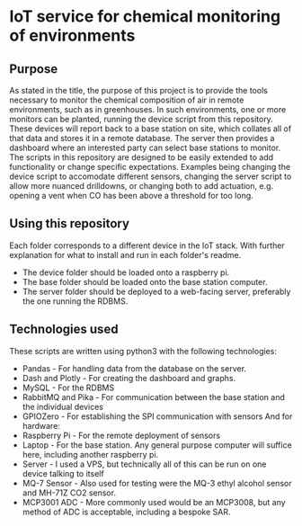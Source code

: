 # IoT service for chemical monitoring of environments

## Purpose
As stated in the title, the purpose of this project is to provide the tools necessary to monitor the chemical composition of air in remote environments, such as in greenhouses. In such environments, one or more monitors can be planted, running the device script from this repository. These devices will report back to a base station on site, which collates all of that data and stores it in a remote database. The server then provides a dashboard where an interested party can select base stations to monitor.
The scripts in this repository are designed to be easily extended to add functionality or change specific expectations. Examples being changing the device script to accomodate different sensors, changing the server script to allow more nuanced drilldowns, or changing both to add actuation, e.g. opening a vent when CO has been above a threshold for too long.

## Using this repository
Each folder corresponds to a different device in the IoT stack. With further explanation for what to install and run in each folder's readme.
* The device folder should be loaded onto a raspberry pi.
* The base folder should be loaded onto the base station computer.
* The server folder should be deployed to a web-facing server, preferably the one running the RDBMS.

## Technologies used
These scripts are written using python3 with the following technologies:
* Pandas - For handling data from the database on the server.
* Dash and Plotly - For creating the dashboard and graphs.
* MySQL - For the RDBMS
* RabbitMQ and Pika - For communication between the base station and the individual devices
* GPIOZero - For establishing the SPI communication with sensors
And for hardware:
* Raspberry Pi - For the remote deployment of sensors
* Laptop - For the base station. Any general purpose computer will suffice here, including another raspberry pi.
* Server - I used a VPS, but technically all of this can be run on one device talking to itself
* MQ-7 Sensor - Also used for testing were the MQ-3 ethyl alcohol sensor and MH-71Z CO2 sensor.
* MCP3001 ADC - More commonly used would be an MCP3008, but any method of ADC is acceptable, including a bespoke SAR.
